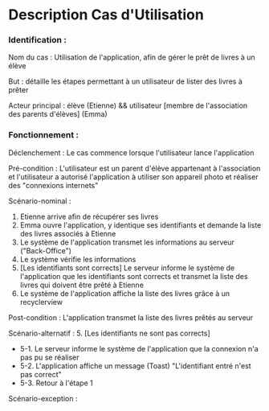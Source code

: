 # Description Cas d'Utilisation

### Identification :

Nom du cas : Utilisation de l'application, afin de gérer le prêt de livres à un élève

But : détaille les étapes permettant à un utilisateur de lister des livres à prêter

Acteur principal :  élève (Etienne) && utilisateur [membre de l'association des parents d'élèves] (Emma)

### Fonctionnement :

Déclenchement : Le cas commence lorsque l'utilisateur lance l'application

Pré-condition : L'utilisateur est un parent d'élève appartenant à l'association et l'utilisateur a autorisé l'application à utiliser son appareil photo et réaliser des "connexions internets"

Scénario-nominal :
1. Etienne arrive afin de récupérer ses livres
2. Emma ouvre l'application, y identique ses identifiants et demande la liste des livres associés à Etienne
3. Le système de l'application transmet les informations au serveur ("Back-Office")
4. Le système vérifie les informations
5. [Les identifiants sont corrects] Le serveur informe le système de l'application que les identifiants sont corrects et transmet la liste des livres qui doivent être prêté à Etienne
6. Le système de l'application affiche la liste des livres grâce à un recyclerview

Post-condition : L'application transmet la liste des livres prêtés au serveur

Scénario-alternatif :
5. [Les identifiants ne sont pas corrects]
  * 5-1. Le serveur informe le système de l'application que la connexion n'a pas pu se réaliser
  * 5-2. L'application affiche un message (Toast) "L'identifiant entré n'est pas correct"
  * 5-3. Retour à l'étape 1

Scénario-exception :
